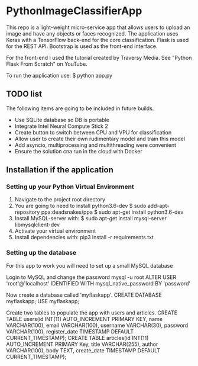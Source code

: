 # PythonImageClassifierApp

This repo is a light-weight micro-service app that allows users to upload an image and have any objects or faces recognized. The application uses Keras with a TensorFlow back-end for the core classification. Flask is used for the REST API. Bootstrap is used as the front-end interface.

For the front-end I used the tutorial created by Traversy Media. See "Python Flask From Scratch" on YouTube.

To run the application use:
$ python app.py

## TODO list
The following items are going to be included in future builds.
* Use SQLite database so DB is portable
* Integrate Intel Neural Compute Stick 2
* Create button to switch between CPU and VPU for classification
* Allow user to create their own rudimentary model and train this model
* Add asyncio, multiprocessing and multithreading were convenient
* Ensure the solution cna run in the cloud with Docker

## Installation if the application

### Setting up your Python Virtual Environment
1. Navigate to the project root directory
2. You are going to need to install python3.6-dev
  $ sudo add-apt-repository ppa:deadsnakes/ppa
  $ sudo apt-get install python3.6-dev
3. Install MySQL-server with: $ sudo apt-get install mysql-server libmysqlclient-dev
4. Activate your virtual environment
5. Install dependencies with: pip3 install -r requirements.txt

### Setting up the database
For this app to work you will need to set up a small MySQL database

Login to MySQL and change the password
mysql -u root
ALTER USER 'root'@'localhost' IDENTIFIED WITH mysql_native_password BY 'password'

Now create a database called 'myflaskapp'.
CREATE DATABASE myflaskapp;
USE myflaskapp;

Create two tables to populate the app with users and articles.
CREATE TABLE users(id INT(11) AUTO_INCREMENT PRIMARY KEY, name VARCHAR(100), email VARCHAR(100), username VARCHAR(30), password VARCHAR(100), register_date TIMESTAMP DEFAULT CURRENT_TIMESTAMP);
CREATE TABLE articles(id INT(11) AUTO_INCREMENT PRIMARY Key, title VARCHAR(255), author VARCHAR(100), body TEXT, create_date TIMESTAMP DEFAULT CURRENT_TIMESTAMP);
